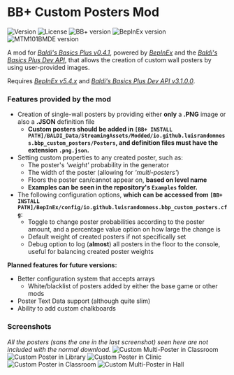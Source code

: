 # BB+ Custom Posters Mod
![Version](https://img.shields.io/badge/version-2024.1.0.0-purple) ![License](https://img.shields.io/badge/license-MIT-blue?link=https://github.com/LuisRandomness/BBP_CustomPostersMod/blob/main/LICENSE)
![BB+ version](https://img.shields.io/badge/bb+-0.4.1-69C12E?color=green) ![BepInEx version](https://img.shields.io/badge/bepinex-5.4.22-69C12E?color=yellow&link=https://github.com/BepInEx/BepInEx/releases/tag/v5.4.22) ![MTM101BMDE version](https://img.shields.io/badge/mtm101bmde-3.1.0.0-69C12E?color=red&link=https://gamebanana.com/mods/383711)
 
A mod for [*Baldi's Basics Plus v0.4.1*](https://store.steampowered.com/app/1275890/Baldis_Basics_Plus/), powered by [*BepInEx*](https://github.com/BepInEx/BepInEx) and the [*Baldi's Basics Plus Dev API*](https://gamebanana.com/mods/383711), that allows the creation of custom wall posters by using user-provided images.

Requires [*BepInEx v5.4.x*](https://github.com/BepInEx/BepInEx/tag/v5.4.22) and [*Baldi's Basics Plus Dev API v3.1.0.0*](https://gamebanana.com/mods/383711).

### Features provided by the mod
- Creation of single-wall posters by providing either **only** a **.PNG** image or also a **.JSON** definition file
	- **Custom posters should be added in `[BB+ INSTALL PATH]/BALDI_Data/StreamingAssets/Modded/io.github.luisrandomness.bbp_custom_posters/Posters`, and definition files must have the extension `.png.json`.**
- Setting custom properties to any created poster, such as:
	- The poster's *'weight'* probability in the generator
	- The width of the poster (allowing for *'multi-posters'*)
	- Floors the poster can/cannot appear on, **based on level name**
	- **Examples can be seen in the repository's `Examples` folder.**
- The following configuration options, **which can be accessed from `[BB+ INSTALL PATH]/BepInEx/config/io.github.luisrandomness.bbp_custom_posters.cfg`**:
	- Toggle to change poster probabilities according to the poster amount, and a percentage value option on how large the change is
	- Default weight of created posters if not specifically set
	- Debug option to log (**almost**) all posters in the floor to the console, useful for balancing created poster weights

**Planned features for future versions:**
- Better configuration system that accepts arrays
	- White/blacklist of posters added by either the base game or other mods
- Poster Text Data support (although quite slim)
- Ability to add custom chalkboards

### Screenshots
*All the posters (sans the one in the last screenshot) seen here are not included with the normal download.*
![Custom Multi-Poster in Classroom](https://i.imgur.com/gGWnWrJ.png)
![Custom Poster in Library](https://i.imgur.com/1mu1d35.png)
![Custom Poster in Clinic](https://i.imgur.com/261k0lO.png)
![Custom Poster in Classroom](https://i.imgur.com/M0u4FBS.png)
![Custom Multi-Poster in Hall](https://i.imgur.com/7CbzmRg.png)